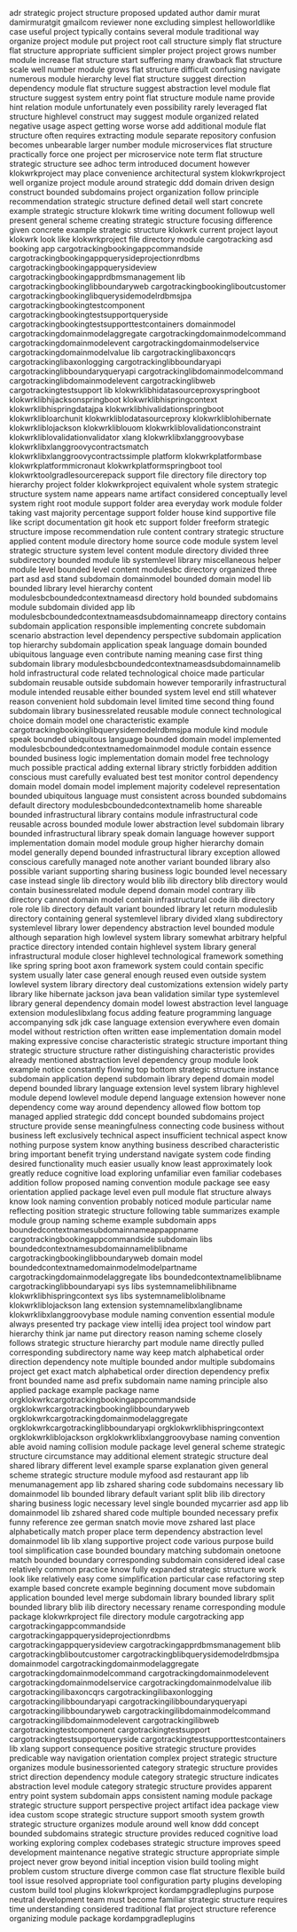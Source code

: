 adr strategic project structure proposed updated author damir murat damirmuratgit gmailcom reviewer none excluding simplest helloworldlike case useful project typically contains several module traditional way organize project module put project root call structure simply flat structure flat structure appropriate sufficient simpler project project grows number module increase flat structure start suffering many drawback flat structure scale well number module grows flat structure difficult confusing navigate numerous module hierarchy level flat structure suggest direction dependency module flat structure suggest abstraction level module flat structure suggest system entry point flat structure module name provide hint relation module unfortunately even possibility rarely leveraged flat structure highlevel construct may suggest module organized related negative usage aspect getting worse worse add additional module flat structure often requires extracting module separate repository confusion becomes unbearable larger number module microservices flat structure practically force one project per microservice note term flat structure strategic structure see adhoc term introduced document however klokwrkproject may place convenience architectural system klokwrkproject well organize project module around strategic ddd domain driven design construct bounded subdomains project organization follow principle recommendation strategic structure defined detail well start concrete example strategic structure klokwrk time writing document followup well present general scheme creating strategic structure focusing difference given concrete example strategic structure klokwrk current project layout klokwrk look like klokwrkproject file directory module cargotracking asd booking app cargotrackingbookingappcommandside cargotrackingbookingappquerysideprojectionrdbms cargotrackingbookingappquerysideview cargotrackingbookingapprdbmsmanagement lib cargotrackingbookinglibboundaryweb cargotrackingbookingliboutcustomer cargotrackingbookinglibquerysidemodelrdbmsjpa cargotrackingbookingtestcomponent cargotrackingbookingtestsupportqueryside cargotrackingbookingtestsupporttestcontainers domainmodel cargotrackingdomainmodelaggregate cargotrackingdomainmodelcommand cargotrackingdomainmodelevent cargotrackingdomainmodelservice cargotrackingdomainmodelvalue lib cargotrackinglibaxoncqrs cargotrackinglibaxonlogging cargotrackinglibboundaryapi cargotrackinglibboundaryqueryapi cargotrackinglibdomainmodelcommand cargotrackinglibdomainmodelevent cargotrackinglibweb cargotrackingtestsupport lib klokwrklibhidatasourceproxyspringboot klokwrklibhijacksonspringboot klokwrklibhispringcontext klokwrklibhispringdatajpa klokwrklibhivalidationspringboot klokwrklibloarchunit klokwrkliblodatasourceproxy klokwrkliblohibernate klokwrkliblojackson klokwrkliblouom klokwrkliblovalidationconstraint klokwrkliblovalidationvalidator xlang klokwrklibxlanggroovybase klokwrklibxlanggroovycontractsmatch klokwrklibxlanggroovycontractssimple platform klokwrkplatformbase klokwrkplatformmicronaut klokwrkplatformspringboot tool klokwrktoolgradlesourcerepack support file directory file directory top hierarchy project folder klokwrkproject equivalent whole system strategic structure system name appears name artifact considered conceptually level system right root module support folder area everyday work module folder taking vast majority percentage support folder house kind supportive file like script documentation git hook etc support folder freeform strategic structure impose recommendation rule content contrary strategic structure applied content module directory home source code module system level strategic structure system level content module directory divided three subdirectory bounded module lib systemlevel library miscellaneous helper module level bounded level content modulesbc directory organized three part asd asd stand subdomain domainmodel bounded domain model lib bounded library level hierarchy content modulesbcboundedcontextnameasd directory hold bounded subdomains module subdomain divided app lib modulesbcboundedcontextnameasdsubdomainnameapp directory contains subdomain application responsible implementing concrete subdomain scenario abstraction level dependency perspective subdomain application top hierarchy subdomain application speak language domain bounded ubiquitous language even contribute naming meaning case first thing subdomain library modulesbcboundedcontextnameasdsubdomainnamelib hold infrastructural code related technological choice made particular subdomain reusable outside subdomain however temporarily infrastructural module intended reusable either bounded system level end still whatever reason convenient hold subdomain level limited time second thing found subdomain library businessrelated reusable module connect technological choice domain model one characteristic example cargotrackingbookinglibquerysidemodelrdbmsjpa module kind module speak bounded ubiquitous language bounded domain model implemented modulesbcboundedcontextnamedomainmodel module contain essence bounded business logic implementation domain model free technology much possible practical adding external library strictly forbidden addition conscious must carefully evaluated best test monitor control dependency domain model domain model implement majority codelevel representation bounded ubiquitous language must consistent across bounded subdomains default directory modulesbcboundedcontextnamelib home shareable bounded infrastructural library contains module infrastructural code reusable across bounded module lower abstraction level subdomain library bounded infrastructural library speak domain language however support implementation domain model module group higher hierarchy domain model generally depend bounded infrastructural library exception allowed conscious carefully managed note another variant bounded library also possible variant supporting sharing business logic bounded level necessary case instead single lib directory would blib ilib directory blib directory would contain businessrelated module depend domain model contrary ilib directory cannot domain model contain infrastructural code ilib directory role role lib directory default variant bounded library let return moduleslib directory containing general systemlevel library divided xlang subdirectory systemlevel library lower dependency abstraction level bounded module although separation high lowlevel system library somewhat arbitrary helpful practice directory intended contain highlevel system library general infrastructural module closer highlevel technological framework something like spring spring boot axon framework system could contain specific system usually later case general enough reused even outside system lowlevel system library directory deal customizations extension widely party library like hibernate jackson java bean validation similar type systemlevel library general dependency domain model lowest abstraction level language extension moduleslibxlang focus adding feature programming language accompanying sdk jdk case language extension everywhere even domain model without restriction often written ease implementation domain model making expressive concise characteristic strategic structure important thing strategic structure structure rather distinguishing characteristic provides already mentioned abstraction level dependency group module look example notice constantly flowing top bottom strategic structure instance subdomain application depend subdomain library depend domain model depend bounded library language extension level system library highlevel module depend lowlevel module depend language extension however none dependency come way around dependency allowed flow bottom top managed applied strategic ddd concept bounded subdomains project structure provide sense meaningfulness connecting code business without business left exclusively technical aspect insufficient technical aspect know nothing purpose system know anything business described characteristic bring important benefit trying understand navigate system code finding desired functionality much easier usually know least approximately look greatly reduce cognitive load exploring unfamiliar even familiar codebases addition follow proposed naming convention module package see easy orientation applied package level even pull module flat structure always know look naming convention probably noticed module particular name reflecting position strategic structure following table summarizes example module group naming scheme example subdomain apps boundedcontextnamesubdomainnameappappname cargotrackingbookingappcommandside subdomain libs boundedcontextnamesubdomainnameliblibname cargotrackingbookinglibboundaryweb domain model boundedcontextnamedomainmodelmodelpartname cargotrackingdomainmodelaggregate libs boundedcontextnameliblibname cargotrackinglibboundaryapi sys libs systemnamelibhilibname klokwrklibhispringcontext sys libs systemnameliblolibname klokwrkliblojackson lang extension systemnamelibxlanglibname klokwrklibxlanggroovybase module naming convention essential module always presented try package view intellij idea project tool window part hierarchy think jar name put directory reason naming scheme closely follows strategic structure hierarchy part module name directly pulled corresponding subdirectory name way keep match alphabetical order direction dependency note multiple bounded andor multiple subdomains project get exact match alphabetical order direction dependency prefix front bounded name asd prefix subdomain name naming principle also applied package example package name orgklokwrkcargotrackingbookingappcommandside orgklokwrkcargotrackingbookinglibboundaryweb orgklokwrkcargotrackingdomainmodelaggregate orgklokwrkcargotrackinglibboundaryapi orgklokwrklibhispringcontext orgklokwrkliblojackson orgklokwrklibxlanggroovybase naming convention able avoid naming collision module package level general scheme strategic structure circumstance may additional element strategic structure deal shared library different level example sparse explanation given general scheme strategic structure module myfood asd restaurant app lib menumanagement app lib zshared sharing code subdomains necessary lib domainmodel lib bounded library default variant split blib ilib directory sharing business logic necessary level single bounded mycarrier asd app lib domainmodel lib zshared shared code multiple bounded necessary prefix funny reference zee german snatch movie move zshared last place alphabetically match proper place term dependency abstraction level domainmodel lib lib xlang supportive project code various purpose build tool simplification case bounded boundary matching subdomain onetoone match bounded boundary corresponding subdomain considered ideal case relatively common practice know fully expanded strategic structure work look like relatively easy come simplification particular case refactoring step example based concrete example beginning document move subdomain application bounded level merge subdomain library bounded library split bounded library blib ilib directory necessary rename corresponding module package klokwrkproject file directory module cargotracking app cargotrackingappcommandside cargotrackingappquerysideprojectionrdbms cargotrackingappquerysideview cargotrackingapprdbmsmanagement blib cargotrackingbliboutcustomer cargotrackingblibquerysidemodelrdbmsjpa domainmodel cargotrackingdomainmodelaggregate cargotrackingdomainmodelcommand cargotrackingdomainmodelevent cargotrackingdomainmodelservice cargotrackingdomainmodelvalue ilib cargotrackingilibaxoncqrs cargotrackingilibaxonlogging cargotrackingilibboundaryapi cargotrackingilibboundaryqueryapi cargotrackingilibboundaryweb cargotrackingilibdomainmodelcommand cargotrackingilibdomainmodelevent cargotrackingilibweb cargotrackingtestcomponent cargotrackingtestsupport cargotrackingtestsupportqueryside cargotrackingtestsupporttestcontainers lib xlang support consequence positive strategic structure provides predicable way navigation orientation complex project strategic structure organizes module businessoriented category strategic structure provides strict direction dependency module category strategic structure indicates abstraction level module category strategic structure provides apparent entry point system subdomain apps consistent naming module package strategic structure support perspective project artifact idea package view idea custom scope strategic structure support smooth system growth strategic structure organizes module around well know ddd concept bounded subdomains strategic structure provides reduced cognitive load working exploring complex codebases strategic structure improves speed development maintenance negative strategic structure appropriate simple project never grow beyond initial inception vision build tooling might problem custom structure diverge common case flat structure flexible build tool issue resolved appropriate tool configuration party plugins developing custom build tool plugins klokwrkproject kordampgradleplugins purpose neutral development team must become familiar strategic structure requires time understanding considered traditional flat project structure reference organizing module package kordampgradleplugins